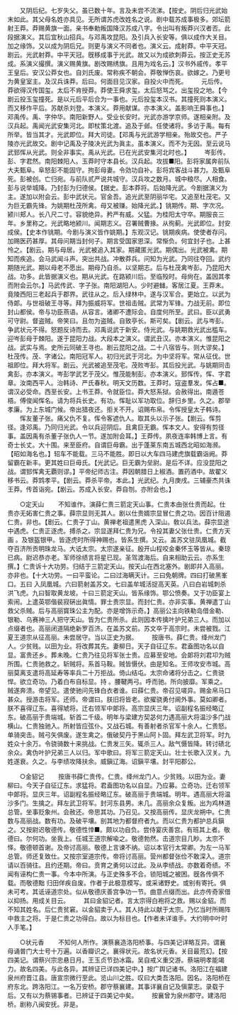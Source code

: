 <!-- { "loadSidebar": true } -->
　　又阴后纪。七岁失父。虽已数十年。言及未尝不流涕。【按史。阴后归光武始末如此。其父母名姓亦具见。无所谓苏虎改姓名之说。剧中载苏成事极多。郊坛箭射王莽。莽赐黄旗一面。亲书奉勅叛国降汉苏成八字。令出叫有叛莽兴汉者否。此段据演义。其后宜秋山招兵。与邓禹攻昆阳。及引兵入长安等。俱以成作大关目。加之缘饰。又以成为阴后兄。则更与演义不同者也。演义云。成射莽。中平天冠。剧云。光武射莽。中平天冠。旣移成事于光武。故又以为成欲刺莽云。按正史无苏成。系演义撮撰。演义赐黄旗。剧改赐绣旗。且用为戏名云。】汉书外戚传。孝平王皇后。安汉公莽女也。自刘氏废。常称疾不朝会。莽敬惮伤哀。欲嫁之。乃更号为黄皇室主。及汉兵诛莽。后曰。何面目见汉家。自投火中而死。 
　　元后传。莽欲得汉传国玺。太后不肯授莽。莽使王舜求玺。太后怒骂之。出玺投之地。【今剧云投玉玺撞死。是以元后平后合为一事也。元后投玺本汉书。其撞死则本演义。而又移作平后。苏献杀刘登。本演义。莽用献谋。亦本演义。盖影响王舜事也。】邓禹传。禹、字仲华。南阳新野人。受业长安时。光武亦游学京师。遂相亲附。及汉兵起。禹闻光武安集河北。即杖策北渡。追及于邺。任使诸将。多访于禹。每有所举。皆当其才。光武即位。拜大司徒。【邓禹与光武游学相亲。殆故交也。严子陵亦光武故交。剧中记禹及子陵决光武为眞主。虽本演义。而不为无因。至云说马武郅恽从光武。则全非事实。禹从光武。已在光武安集河北时也。】 
　　岑彭传。彭、字君然。南阳棘阳人。玉莽时守本县长。汉兵起。攻拔■阳。彭将家属奔前队大夫甄阜。阜怒彭不能固守。拘彭母妻。令効功自补。彭将宾客战斗甚力。及甄阜死。彭被创。亡归宛。与前队贰严说共城守。汉兵攻之数月。城中粮尽。人相食。彭与说举城降。乃封彭为归德侯。【据史。彭本莽将。后始降光武。今剧据演义为主。遂加以附会云。彭中武状元。官金吾。追光武至阴丽华宅。又追至杜茂宅。又为巨无霸先锋。为姚期杜茂所禽。母又被赚。始降光武。】铫期传。期、字次况。颍川郏人。长八尺二寸。容貌绝异。矜严有威。父猛。为桂阳太守卒。期服丧三年。乡里称之。光武略地颍川。闻期志义。召署贼曹掾。从徇蓟。光武即位。封安成侯。【史本作铫期。今剧与演义皆作姚期。】东观汉记。铫期疾病。使使者存问。加赐医药甚厚。其母问期当封何子。期言受国家恩深。常惭负。何宜封子也。上甚怜之。【剧云。期与母居。光武被追入其家。期藏匿光武。期偶出。光武被禽。期知而疾追。会马武闻斗声。突出共战。冲散莽兵。问知为光武。乃同往夺回。武约期随光武。期以母老不愿出。期母乃自杀。以坚期志。后与杜茂禽岑彭。乃昆阳大战。功多。此皆据演义也。期从光武。在路颍川后。至临殁时。母尙在。盖因其孝而附会云尔。】马武传武、字子张。南阳湖阳人。少时避雠。客居江夏。王莽末。竟陵西阳三老起兵于郡界。武往从之。后入绿林中。遂与汉军合。更始立。以武为侍郞。与世祖破王寻等。拜为振威将军。世祖击贼。武常为军锋。力战无前。即位封山都侯。帝与功臣燕语。从容言。诸卿不遭际会。自度何所至。武曰。臣以武勇可守尉。督盗贼。帝笑曰。且勿为盗贼。自致亭长。斯可矣。【剧云。武与岑彭。争武状元不得。怒题反诗而去。邓禹说武于新安。侍光武。与姚期救光武出槛车。迎岑彭母于棘阳。遂于昆阳力战。大段本之演义。谓武丑汉。亦本演义。惟昆阳之战。武实与焉。史所云同破王寻也。剧云昆阳之战。二十八宿皆与。则大谬矣。】杜茂传。茂、字诸公。南阳冠军人。初归光武于河北。为中坚将军。常从征伐。世祖即位。拜大将军。剧云。光武被追至茂宅。茂败岑彭。其后投光武。与姚期同击禽彭。亦本演义。岑彭学武艺于茂父。惟茂能制彭。亦本演义。郅恽传。恽、字君章。汝南西平人。治韩诗、严氏春秋。明天文历数。王莽时。寇盗羣发。恽占■。谓汉必受命。西至长安。上书王莽。令就臣位。莽大怒系狱。会赦得出。南遁苍梧。傅俊闻恽名。请为将兵长史。有功。恽耻以军功取位。辞归乡里。久之。郡举孝廉。为上东城门候。帝出猎夜还。拒关不开。诏赐布帛。令恽授皇太子韩诗。 
　　恽友董子张。痛父仇不复。恽令客遮仇人。取其头以示子张。【剧云。恽剪径。逢邓禹。乃同归光武。令以兵迎阴后。且禽巨无霸。恽本文人。安得有剪径事。盖因禹有杀董子张仇人一节。遂加附会耳。】王莽传。夙夜连率韩博上言。有奇士长丈。大十围。来至臣府。自谓巨毋霸。出于蓬莱东南五城西北昭如海濒。【昭如海名也。】轺车不能载。三马不能胜。即日以大车四马建虎旗载霸诣阙。莽留霸在新丰。更其姓曰巨毋氏。【光武记。巨无霸为垒尉。是后不详。应没昆阳之战。谓郅恽禽无覇则谬。】平帝纪师古注。莽因朝腊日上椒酒。置药酒中。故翟义移书云。莽鸩孝平。【剧云。莽杀平帝。本此。】光武纪。九月庚戌。三辅豪杰共诛王莽。传首诣宛。【剧云。苏成入长安。莽自刎。亦附会也。】 

　　○定天山 
　　不知谁作。演薛仁贵三箭定天山事。仁贵本由张仕贵而起。仕贵亦无妬害仁贵之事。薛宗显则无其人。剧以仕贵婿宗显冒仁贵之功。因百计阻遏仁贵。非也。【剧云。仁贵子丁山。黄禅老祖遣黑虎 入深山。敎以兵法。薛宗显途中遇虎。仁贵正逐虎。搏杀之。宗显遂拜仁贵为兄。令投其妻父张仕贵。仁贵方天画 。及银盔银甲。皆逐虎时所得神赐也。皆系生撰。又云。盖苏文驻凤凰城。截夺百济所贡明珠龙马。大诋太宗。太宗遂亲征。殷开山程咬金秦怀玉等皆从。秦琼已病。尉迟恭亦老。军师徐绩言将星已现。圣驾渡海后。自来相助云云。亦系生撰。】仁贵诉十大功劳。归结于三箭定天山。按天山在西北塞外。剧即幷入高丽。亦非也。【十大功劳。一曰平蛮论。二曰过海瞒天计。三曰免朝牌。四曰打破黑峯口。五曰 入凤凰城。六曰箭射盖苏文。七曰盖牟城活捉高天英。八曰白岩城刺杀洪飞虎。九曰智取黄龙坡。十曰三箭定天山。皆系缘饰。鄂公愤奏。又于功臣宴上索闹。上遣英鄂偕裴寂硏出眞情。罪士贵宗显。而封仁贵。亦非实事。黄禅遣丁山救父杀贼。后与高丽寳珠公主为配。亦是增饰示奇。】高丽公主向铁勒岛借金勒、银勒、乌赛神三人把守天山。皆为仁贵所杀。此则因本传擒叶护兄弟三人。而加以点缀者也。高丽闭道隔绝新罗百济。在盖苏文前。苏文卒于高宗时。未尝被戮。江夏王道宗从征高丽。未尝居守。当以正史为据。 
　　按唐书。薛仁贵。绛州龙门人。少贫贱。以田为业。将改葬其先。妻柳日。天子自征辽东。君盍图功名以自显。富贵还乡。葬未晚。仁贵乃往见将军张士贵。应募至安地。会郞将刘君卭为贼所围。仁贵驰救之。斩贼将。系首马鞍。贼皆慑伏。由是知名。王师攻安市城。高丽莫离支遣将高延寿等率兵二十万拒战。倚山结屯。太宗命诸将分击之。仁贵骁悍。欲立奇功。乃着白布自标显。持 。腰鞬两弓。呼而驰。所向披靡。军乘之。贼遂奔溃。帝望见。遣使驰问先锋白衣者谁。曰薛仁贵。帝召见嗟异。赐金帛马口甚众。授游击将军。还师。帝谓曰。朕旧将皆老。欲擢骁勇付阃外事。莫如卿者。朕不喜得辽东。喜得虓将。迁右领军中郞将。高宗显庆三年。诏副程名振经略辽东。破高丽于贵端城。斩首二千级。明年与梁建方契苾何力遇高丽大将温沙多门战横山。仁贵独驰入。所射皆应弦仆。又战石城。有善射者杀官军十余人。仁贵怒。单骑突击。贼弓矢俱废。遂生禽之。俄破契丹于黑山阿卜固。拜左武卫将军。时九姓众十余万。令骁骑数十来挑战。仁贵发三矢。辄杀三人。敌气慑皆降。转讨碛北余众。禽伪叶护兄弟三人以归。军中歌曰。将军三箭定天山。壮士长歌入汉关。九姓遂衰。久之。与李绩攻降扶余。威鎭辽海。诏鎭平壤。封平阳郡公。  

　　○金貂记 
　　按唐书薛仁贵传。仁贵。绛州龙门人。少贫贱。以田为业。妻柳曰。今天子自征辽东。求猛将。君盍图功名以自显。乃应募。立奇功。迁右领军中郞将。显庆三年。诏副程名振经略辽东。破高丽于贵端城。明年。遇高丽大将温沙多门。生擒之。拜左武卫将军。封河东县男。未几。高丽余众复叛。出为鸡林道总管。坐事贬象州。会赦还。帝思其功。乃召见。又按高丽传。显庆龙朔中。仁贵数与高丽战。数有功。及破平壤。剖其地为都督府者九。而以仁贵为都护总兵鎭之。又按尉迟敬德传。敬德性悻■。颇以功自负。尝侍宴庆善宫。有班其上者。敬德曰。尔何功。坐我上。任城王道宗解喩之。敬德勃然。击道宗目几眇。太宗不怿。敬德顿首谢。及帝讨高丽。敬德上言谏不纳。诏以本官行太常卿。为左一马军总管。师还复致仕。又按宗室道宗传。帝将讨高丽。营州都督张俭不敢深入。道宗请以百骑往。且约还期。帝曰。贲育之勇何以过此。及从李绩战。亦数着奇绩。不闻有诬构仁贵一事。今本中所演。与正史殊多不合。锁阳城之被困。旣各传俱不载。而敬德黜 归田佯疾自废。作者于此极意模写。或采诸野史。或别有寄托。俱未可考。其诋诬道宗处。似从敬德庆善宫争功一节。曲意点缀而出。此亦传奇家借以抑扬。用成关目云。 
　　其曰金貂记者。言太宗得白袍将之救。赐以金貂。而不知其姓名。后仁贵贫窘。以金貂卖于人。其人持此以献于太宗。乃忆当时所赐阵中救主之将。于是仁贵之功得白。故以为标目也。【作者未详谁手。大约明中叶时人手笔。】 

　　○状元香 
　　不知何人所作。演蔡襄造洛阳桥事。与四美记详略互异。谓襄母诵普门大士号十万遍。以香瓣识之。襄得状元。故名状元香。关目最荒幻。【按四美记。谓蔡兴宗忠悬日月。王玉贞节劲冰霜。吴自戒义重交游。蔡端明孝能竭力。故名四美。与此各异。其辨证已详四美记中。】按广舆记诸书。洛阳江在福建泉州府晋江县。唐宣宗微行至此。览山川之胜。叹曰大类吾洛阳。因名。洛阳桥在府东北。跨洛阳江。一名万安桥。郡守蔡襄建。其事详襄自记及愼蒙志。录载于后。又有以为蔡锡事者。已辨证于四美记中矣。 
　　按襄曾为泉州郡守。建洛阳桥。剧称八闽安抚。非是。 

